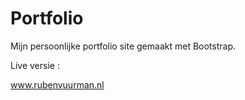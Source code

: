 # Portfolio
Mijn persoonlijke portfolio site gemaakt met Bootstrap.


Live versie :

www.rubenvuurman.nl
